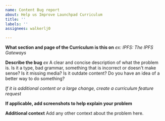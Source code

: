 ```yaml
---
name: Content Bug report
about: Help us Improve Launchpad Curriculum
title: ''
labels: ''
assignees: walkerlj0

---
```


**What section and page of the Curriculum is this on**
_ex:_  _IPFS: The IPFS Gateways_

**Describe the bug**
_ex_ A clear and concise description of what the problem is. Is it a type, bad grammar, something that is incorrect or doesn't make sense? Is it missing media? Is it outdate content? Do you have an idea of a better way to do something?

_If it is additional content or a large change, create a curriculum feature request_

**If applicable, add screenshots to help explain your problem**

**Additional context**
Add any other context about the problem here.
